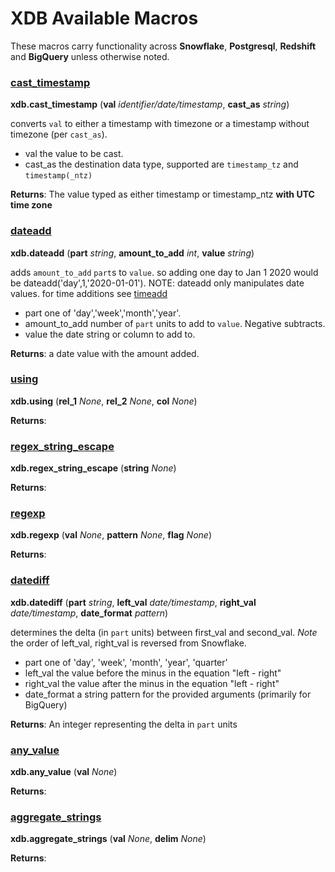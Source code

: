 
# XDB Available Macros

These macros carry functionality across **Snowflake**, **Postgresql**, **Redshift** and **BigQuery** unless otherwise noted. 


### [cast_timestamp](../macros/cast_timestamp.sql)
**xdb.cast_timestamp** (**val** _identifier/date/timestamp_, **cast_as** _string_)

converts `val` to either a timestamp with timezone or a timestamp without timezone (per `cast_as`).

- val the value to be cast.
- cast_as the destination data type, supported are `timestamp_tz` and `timestamp(_ntz)`

**Returns**:         The value typed as either timestamp or timestamp_ntz **with UTC time zone**
    

### [dateadd](../macros/dateadd.sql)
**xdb.dateadd** (**part** _string_, **amount_to_add** _int_, **value** _string_)

adds `amount_to_add` `part`s to `value`. so adding one day to Jan 1 2020 would be dateadd('day',1,'2020-01-01'). 
       NOTE: dateadd only manipulates date values. for time additions see [timeadd](#timeadd)

- part one of 'day','week','month','year'.
- amount_to_add number of `part` units to add to `value`. Negative subtracts.
- value the date string or column to add to.

**Returns**:         a date value with the amount added.
    

### [using](../macros/using.sql)
**xdb.using** (**rel_1** _None_, **rel_2** _None_, **col** _None_)




**Returns**: 
### [regex_string_escape](../macros/regexp.sql)
**xdb.regex_string_escape** (**string** _None_)




**Returns**: 
### [regexp](../macros/regexp.sql)
**xdb.regexp** (**val** _None_, **pattern** _None_, **flag** _None_)




**Returns**: 
### [datediff](../macros/datediff.sql)
**xdb.datediff** (**part** _string_, **left_val** _date/timestamp_, **right_val** _date/timestamp_, **date_format** _pattern_)

determines the delta (in `part` units) between first_val and second_val.
       *Note* the order of left_val, right_val is reversed from Snowflake.

- part one of 'day', 'week', 'month', 'year', 'quarter'
- left_val the value before the minus in the equation "left - right"
- right_val the value after the minus in the equation "left - right"
- date_format a string pattern for the provided arguments (primarily for BigQuery)

**Returns**:         An integer representing the delta in `part` units
    

### [any_value](../macros/any_value.sql)
**xdb.any_value** (**val** _None_)




**Returns**: 
### [aggregate_strings](../macros/aggregate_strings.sql)
**xdb.aggregate_strings** (**val** _None_, **delim** _None_)




**Returns**: 